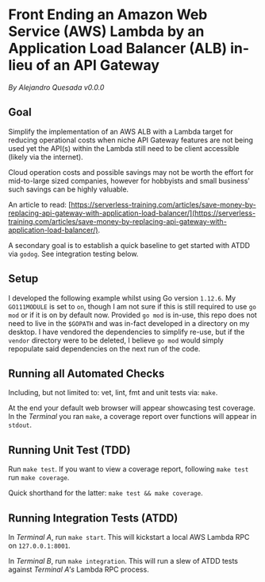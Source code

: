 # Front Ending an Amazon Web Service (AWS) Lambda by an Application Load Balancer (ALB) in-lieu of an API Gateway
*By Alejandro Quesada v0.0.0*

## Goal

Simplify the implementation of an AWS ALB with a Lambda target for reducing operational costs when niche API Gateway features are not being used yet the API(s) within the Lambda still need to be client accessible (likely via the internet).

Cloud operation costs and possible savings may not be worth the effort for mid-to-large sized companies, however for hobbyists and small business' such savings can be highly valuable.

An article to read: [https://serverless-training.com/articles/save-money-by-replacing-api-gateway-with-application-load-balancer/](https://serverless-training.com/articles/save-money-by-replacing-api-gateway-with-application-load-balancer/).

A secondary goal is to establish a quick baseline to get started with ATDD via `godog`. See integration testing below.

## Setup

I developed the following example whilst using Go version `1.12.6`. My `GO111MODULE` is set to `on`, though I am not sure if this is still required to use `go mod` or if it is on by default now. Provided `go mod` is in-use, this repo does not need to live in the `$GOPATH` and was in-fact developed in a directory on my desktop. I have vendored the dependencies to simplify re-use, but if the `vendor` directory were to be deleted, I believe `go mod` would simply repopulate said dependencies on the next run of the code.

## Running all Automated Checks

Including, but not limited to: vet, lint, fmt and unit tests via: `make`.

At the end your default web browser will appear showcasing test coverage. In the *Terminal* you ran `make`, a coverage report over functions will appear in `stdout`. 

## Running Unit Test (TDD)

Run `make test`. If you want to view a coverage report, following `make test` run `make coverage`.

Quick shorthand for the latter: `make test && make coverage`.

## Running Integration Tests (ATDD)

In *Terminal A*, run `make start`. This will kickstart a local AWS Lambda RPC on `127.0.0.1:8001`.

In *Terminal B*, run `make integration`. This will run a slew of ATDD tests against *Terminal A's* Lambda RPC process.
